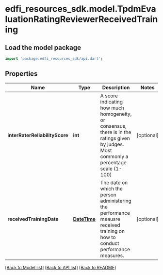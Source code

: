 # edfi_resources_sdk.model.TpdmEvaluationRatingReviewerReceivedTraining

## Load the model package
```dart
import 'package:edfi_resources_sdk/api.dart';
```

## Properties
Name | Type | Description | Notes
------------ | ------------- | ------------- | -------------
**interRaterReliabilityScore** | **int** | A score indicating how much homogeneity, or consensus, there is in the ratings given by judges. Most commonly a percentage scale (1-100) | [optional] 
**receivedTrainingDate** | [**DateTime**](DateTime.md) | The date on which the person administering the performance meausre received training on how to conduct performance measures. | [optional] 

[[Back to Model list]](../README.md#documentation-for-models) [[Back to API list]](../README.md#documentation-for-api-endpoints) [[Back to README]](../README.md)


